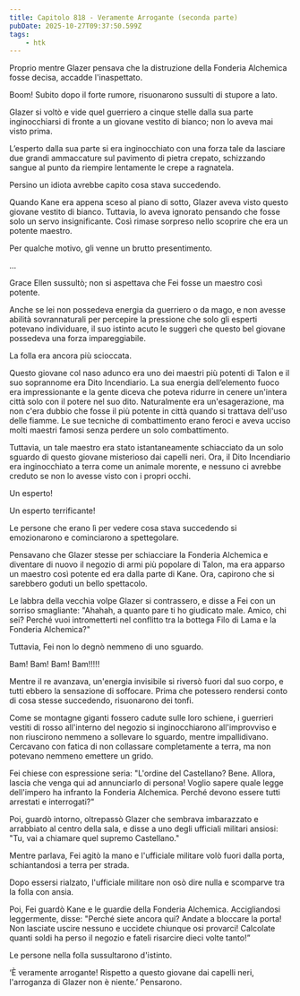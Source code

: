 ```yaml
---
title: Capitolo 818 - Veramente Arrogante (seconda parte)
pubDate: 2025-10-27T09:37:50.599Z
tags:
    - htk
---
```



Proprio mentre Glazer pensava che la distruzione della Fonderia Alchemica fosse decisa, accadde l'inaspettato.


Boom! Subito dopo il forte rumore, risuonarono sussulti di stupore a lato.


Glazer si voltò e vide quel guerriero a cinque stelle dalla sua parte inginocchiarsi di fronte a un giovane vestito di bianco; non lo aveva mai visto prima.


L’esperto dalla sua parte si era inginocchiato con una forza tale da lasciare due grandi ammaccature sul pavimento di pietra crepato, schizzando sangue al punto da riempire lentamente le crepe a ragnatela.


Persino un idiota avrebbe capito cosa stava succedendo.


Quando Kane era appena sceso al piano di sotto, Glazer aveva visto questo giovane vestito di bianco. Tuttavia, lo aveva ignorato pensando che fosse solo un servo insignificante. Così rimase sorpreso nello scoprire che era un potente maestro.


Per qualche motivo, gli venne un brutto presentimento.


…


Grace Ellen sussultò; non si aspettava che Fei fosse un maestro così potente.


Anche se lei non possedeva energia da guerriero o da mago, e non avesse abilità sovrannaturali per percepire la pressione che solo gli esperti potevano individuare, il suo istinto acuto le suggerì che questo bel giovane possedeva una forza impareggiabile.


La folla era ancora più scioccata.


Questo giovane col naso adunco era uno dei maestri più potenti di Talon e il suo soprannome era Dito Incendiario. La sua energia dell’elemento fuoco era impressionante e la gente diceva che poteva ridurre in cenere un'intera città solo con il potere nel suo dito. Naturalmente era un'esagerazione, ma non c'era dubbio che fosse il più potente in città quando si trattava dell'uso delle fiamme. Le sue tecniche di combattimento erano feroci e aveva ucciso molti maestri famosi senza perdere un solo combattimento.


Tuttavia, un tale maestro era stato istantaneamente schiacciato da un solo sguardo di questo giovane misterioso dai capelli neri. Ora, il Dito Incendiario era inginocchiato a terra come un animale morente, e nessuno ci avrebbe creduto se non lo avesse visto con i propri occhi.


Un esperto!


Un esperto terrificante!


Le persone che erano lì per vedere cosa stava succedendo si emozionarono e cominciarono a spettegolare.


Pensavano che Glazer stesse per schiacciare la Fonderia Alchemica e diventare di nuovo il negozio di armi più popolare di Talon, ma era apparso un maestro così potente ed era dalla parte di Kane. Ora, capirono che si sarebbero goduti un bello spettacolo.


Le labbra della vecchia volpe Glazer si contrassero, e disse a Fei con un sorriso smagliante: "Ahahah, a quanto pare ti ho giudicato male. Amico, chi sei? Perché vuoi intrometterti nel conflitto tra la bottega Filo di Lama e la Fonderia Alchemica?"


Tuttavia, Fei non lo degnò nemmeno di uno sguardo.


Bam! Bam! Bam! Bam!!!!!


Mentre il re avanzava, un'energia invisibile si riversò fuori dal suo corpo, e tutti ebbero la sensazione di soffocare. Prima che potessero rendersi conto di cosa stesse succedendo, risuonarono dei tonfi.


Come se montagne giganti fossero cadute sulle loro schiene, i guerrieri vestiti di rosso all'interno del negozio si inginocchiarono all'improvviso e non riuscirono nemmeno a sollevare lo sguardo, mentre impallidivano. Cercavano con fatica di non collassare completamente a terra, ma non potevano nemmeno emettere un grido.


Fei chiese con espressione seria: "L'ordine del Castellano? Bene. Allora, lascia che venga qui ad annunciarlo di persona! Voglio sapere quale legge dell'impero ha infranto la Fonderia Alchemica. Perché devono essere tutti arrestati e interrogati?"


Poi, guardò intorno, oltrepassò Glazer che sembrava imbarazzato e arrabbiato al centro della sala, e disse a uno degli ufficiali militari ansiosi: "Tu, vai a chiamare quel supremo Castellano."


Mentre parlava, Fei agitò la mano e l'ufficiale militare volò fuori dalla porta, schiantandosi a terra per strada.


Dopo essersi rialzato, l'ufficiale militare non osò dire nulla e scomparve tra la folla con ansia.


Poi, Fei guardò Kane e le guardie della Fonderia Alchemica. Accigliandosi leggermente, disse: "Perché siete ancora qui? Andate a bloccare la porta! Non lasciate uscire nessuno e uccidete chiunque osi provarci! Calcolate quanti soldi ha perso il negozio e fateli risarcire dieci volte tanto!”


Le persone nella folla sussultarono d'istinto.


‘È veramente arrogante! Rispetto a questo giovane dai capelli neri, l'arroganza di Glazer non è niente.’ Pensarono.


